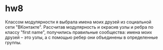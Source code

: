# hw8
Классом модулярности я выбрала имена моих друзей из социальной сети "ВКонтакте". Рассчитав модулярность и окрасив узлы и ребра по классу "first name", получились правильные сообщества: имена моих друзей – это узлы, а с помощью ребер они объединены в определенные группы.
